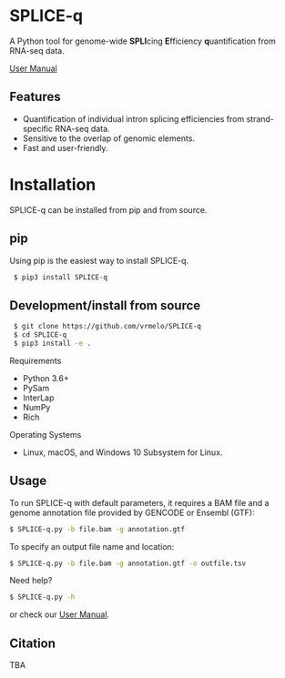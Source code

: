 # SPLICE-q

A Python tool for genome-wide **SPLI**cing **E**fficiency **q**uantification from RNA-seq data.

[User Manual](doc/wiki.md)

## Features
- Quantification of individual intron splicing efficiencies from strand-specific RNA-seq data.
- Sensitive to the overlap of genomic elements.
- Fast and user-friendly.

# Installation

SPLICE-q can be installed from pip and from source.

## pip
Using pip is the easiest way to install SPLICE-q.
```bash
 $ pip3 install SPLICE-q
```

## Development/install from source

```bash
 $ git clone https://github.com/vrmelo/SPLICE-q
 $ cd SPLICE-q
 $ pip3 install -e .
```

Requirements

- Python 3.6+
- PySam
- InterLap
- NumPy
- Rich

Operating Systems
- Linux, macOS, and Windows 10 Subsystem for Linux.
## Usage

To run SPLICE-q with default parameters, it requires a BAM file and a genome annotation file provided by GENCODE or Ensembl (GTF):
```bash
$ SPLICE-q.py -b file.bam -g annotation.gtf
```
To specify an output file name and location: 

```bash
$ SPLICE-q.py -b file.bam -g annotation.gtf -o outfile.tsv
```

Need help?
```bash
$ SPLICE-q.py -h
```
or check our [User Manual](doc/wiki.md).

## Citation

TBA
